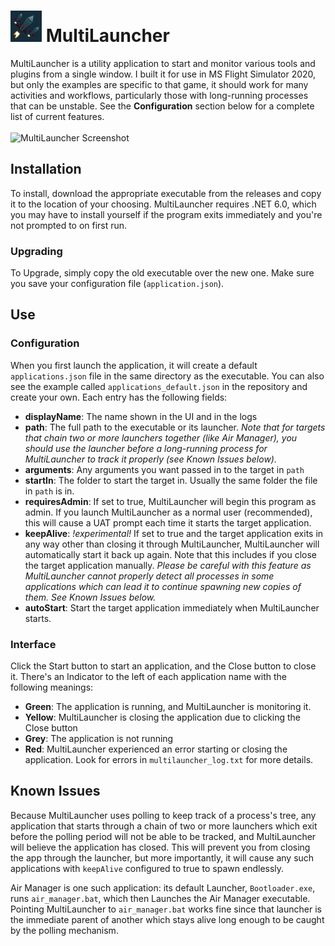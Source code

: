 # <img src="https://github.com/arathald/MultiLauncher/blob/main/MultiLaunch%20Icon.png" width=50 alt="MultiLauncher Local"/> MultiLauncher


MultiLauncher is a utility application to start and monitor various tools and plugins from a single window. I built it for use in MS Flight Simulator 2020, but only the examples are specific to that game, it should work for many activities and workflows, particularly those with long-running processes that can be unstable. See the **Configuration** section below for a complete list of current features.
<br/>
<br/>
<img src="https://user-images.githubusercontent.com/6439881/164614336-214160ec-da67-49e5-9f06-d0ee303359d1.png" alt="MultiLauncher Screenshot"/>

## Installation
To install, download the appropriate executable from the releases and copy it to the location of your choosing. MultiLauncher requires .NET 6.0, which you may have to install yourself if the program exits immediately and you're not prompted to on first run.
### Upgrading
To Upgrade, simply copy the old executable over the new one. Make sure you save your configuration file (`application.json`).
## Use
### Configuration
When you first launch the application, it will create a default `applications.json` file in the same directory as the executable. You can also see the example called `applications_default.json` in the repository and create your own. Each entry has the following fields:
* **displayName**: The name shown in the UI and in the logs
* **path**: The full path to the executable or its launcher. *Note that for targets that chain two or more launchers together (like Air Manager), you should use the launcher before a long-running process for MultiLauncher to track it properly (see Known Issues below).*
* **arguments**: Any arguments you want passed in to the target in `path`
* **startIn**: The folder to start the target in. Usually the same folder the file in `path` is in.
* **requiresAdmin**: If set to true, MultiLauncher will begin this program as admin. If you launch MultiLauncher as a normal user (recommended), this will cause a UAT prompt each time it starts the target application.
* **keepAlive**: *!experimental!* If set to true and the target application exits in any way other than closing it through MultiLauncher, MultiLauncher will automatically start it back up again. Note that this includes if you close the target application manually. *Please be careful with this feature as MultiLauncher cannot properly detect all processes in some applications which can lead it to continue spawning new copies of them. See Known Issues below.*
* **autoStart**: Start the target application immediately when MultiLauncher starts.
### Interface
Click the Start button to start an application, and the Close button to close it. There's an Indicator to the left of each application name with the following meanings:
* **Green**: The application is running, and MultiLauncher is monitoring it.
* **Yellow**: MultiLauncher is closing the application due to clicking the Close button
* **Grey**: The application is not running
* **Red**: MultiLauncher experienced an error starting or closing the application. Look for errors in `multilauncher_log.txt` for more details.
## Known Issues
Because MultiLauncher uses polling to keep track of a process's tree, any application that starts through a chain of two or more launchers which exit before the polling period will not be able to be tracked, and MultiLauncher will believe the application has closed. This will prevent you from closing the app through the launcher, but more importantly, it will cause any such applications with `keepAlive` configured to true to spawn endlessly.

Air Manager is one such application: its default Launcher, `Bootloader.exe`, runs `air_manager.bat`, which then Launches the Air Manager executable. Pointing MultiLauncher to `air_manager.bat` works fine since that launcher is the immediate parent of another which stays alive long enough to be caught by the polling mechanism.
